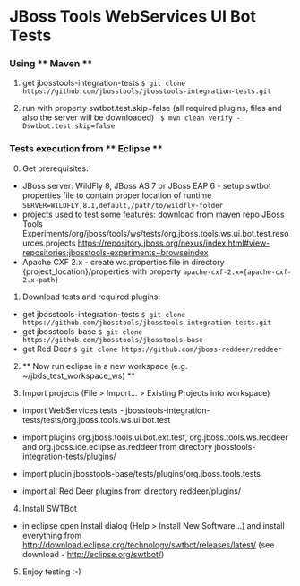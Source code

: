 # JBoss Tools WebServices UI Bot Tests
### Using ** Maven **

 1. get jbosstools-integration-tests  ``` $ git clone https://github.com/jbosstools/jbosstools-integration-tests.git ```

 2. run with property swtbot.test.skip=false (all required plugins, files and also the server will be downloaded) ``` $ mvn clean verify -Dswtbot.test.skip=false```

### Tests execution from ** Eclipse **

0. Get prerequisites:
 - JBoss server: WildFly 8, JBoss AS 7 or JBoss EAP 6 - setup swtbot properties file to contain proper location of runtime ``` SERVER=WILDFLY,8.1,default,/path/to/wildfly-folder ```
 - projects used to test some features: download from maven repo
   JBoss Tools Experiments/org/jboss/tools/ws/tests/org.jboss.tools.ws.ui.bot.test.resources.projects
   https://repository.jboss.org/nexus/index.html#view-repositories;jbosstools-experiments~browseindex
 - Apache CXF 2.x - create ws.properties file in directory {project_location}/properties with property ``` apache-cxf-2.x={apache-cxf-2.x-path} ```

1. Download tests and required plugins:
 - get jbosstools-integration-tests ``` $ git clone https://github.com/jbosstools/jbosstools-integration-tests.git ```
 - get jbosstools-base ``` $ git clone https://github.com/jbosstools/jbosstools-base ```
 - get Red Deer ``` $ git clone https://github.com/jboss-reddeer/reddeer ```

2. ** Now run eclipse in a new workspace (e.g. ~/jbds_test_workspace_ws) **

3. Import projects (File > Import... > Existing Projects into workspace)
 - import WebServices tests - jbosstools-integration-tests/tests/org.jboss.tools.ws.ui.bot.test

 - import plugins org.jboss.tools.ui.bot.ext.test, org.jboss.tools.ws.reddeer and org.jboss.ide.eclipse.as.reddeer
   from directory jbosstools-integration-tests/plugins/
 - import plugin jbosstools-base/tests/plugins/org.jboss.tools.tests
 - import all Red Deer plugins from directory reddeer/plugins/
 

4. Install SWTBot
 - in eclipse open Install dialog (Help > Install New Software...) and install everything from
   http://download.eclipse.org/technology/swtbot/releases/latest/
   (see download - http://eclipse.org/swtbot/)

5. Enjoy testing :-)
